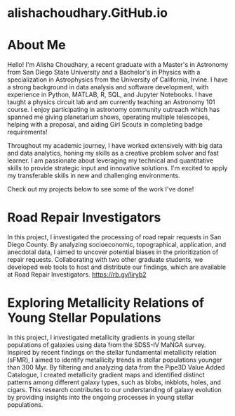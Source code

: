 # alishachoudhary.GitHub.io

# About Me

Hello! I'm Alisha Choudhary, a recent graduate with a Master's in Astronomy from San Diego State University and a Bachelor's in Physics with a specialization in Astrophysics from the University of California, Irvine. I have a strong background in data analysis and software development, with experience in Python, MATLAB, R, SQL, and Jupyter Notebooks. I have taught a physics circuit lab and am currently teaching an Astronomy 101 course. I enjoy participating in astronomy community outreach which has spanned me giving planetarium shows, operating multiple telescopes, helping with a proposal, and aiding Girl Scouts in completing badge requirements!

Throughout my academic journey, I have worked extensively with big data and data analytics, honing my skills as a creative problem solver and fast learner. I am passionate about leveraging my technical and quantitative skills to provide strategic input and innovative solutions. I'm excited to apply my transferable skills in new and challenging environments.

Check out my projects below to see some of the work I've done!

# Road Repair Investigators
In this project, I investigated the processing of road repair requests in San Diego County. By analyzing socioeconomic, topographical, application, and anecdotal data, I aimed to uncover potential biases in the prioritization of repair requests. Collaborating with two other graduate students, we developed web tools to host and distribute our findings, which are available at Road Repair Investigators.
https://rb.gy/liryb2

# Exploring Metallicity Relations of Young Stellar Populations
In this project, I investigated metallicity gradients in young stellar populations of galaxies using data from the SDSS-IV MaNGA survey. Inspired by recent findings on the stellar fundamental metallicity relation (sFMR), I aimed to identify metallicity trends in stellar populations younger than 300 Myr. By filtering and analyzing data from the Pipe3D Value Added Catalogue, I created metallicity gradient maps and identified distinct patterns among different galaxy types, such as blobs, inkblots, holes, and cigars. This research contributes to our understanding of galaxy evolution by providing insights into the ongoing processes in young stellar populations.

